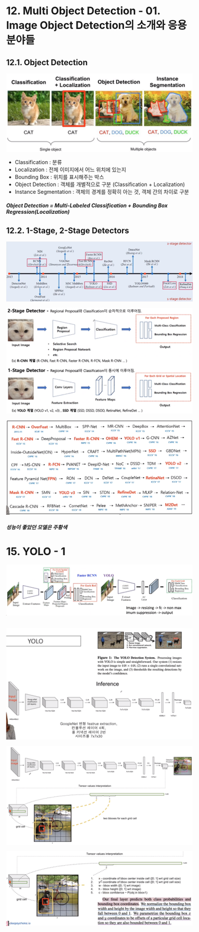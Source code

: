 # 12. Multi Object Detection - 01. Image Object Detection의 소개와  응용 분야들

## 12.1. Object Detection

![image-20201014113439620](image/image-20201014113439620.png)

- Classification : 분류
- Localization : 전체 이미지에서 어느 위치에 있는지
- Bounding Box : 위치를 표시해주는 박스
- Object Detection : 객체를 개별적으로 구분 (Classification + Localization)
- Instance Segmentation : 객체의 경계를 정확히 아는 것, 객체 간의 차이로 구분



##### Object Detection = Multi-Labeled Classification + Bounding Box Regression(Localization)



## 12.2. 1-Stage, 2-Stage Detectors

![image-20201014132935855](image/image-20201014132935855.png)

![image-20201014133617380](image/image-20201014133617380.png)

![image-20201014133729300](image/image-20201014133729300.png)

##### 성능이 좋았던 모델은 주황색



# 15. YOLO - 1

![image-20201014134040285](image/image-20201014134040285.png)

​	![image-20201014142546577](image/image-20201014142546577.png)

![image-20201014142658222](image/image-20201014142658222.png)

![image-20201014143603487](image/image-20201014143603487.png)

